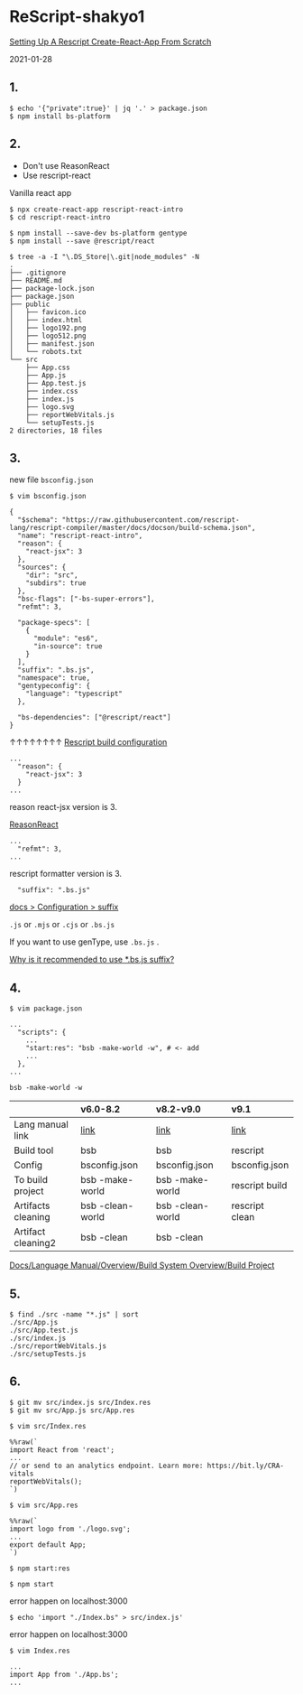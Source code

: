 # ReScript-shakyo1

[Setting Up A Rescript Create-React-App From Scratch](https://dusty.phillips.codes/2021/01/28/setting-up-a-rescript-create-react-app-from-scratch/)

2021-01-28

## 1.

```
$ echo '{"private":true}' | jq '.' > package.json
$ npm install bs-platform
```

## 2.

- Don't use ReasonReact
- Use rescript-react


Vanilla react app

```
$ npx create-react-app rescript-react-intro
$ cd rescript-react-intro
```

```
$ npm install --save-dev bs-platform gentype
$ npm install --save @rescript/react
```

```
$ tree -a -I "\.DS_Store|\.git|node_modules" -N
.
├── .gitignore
├── README.md
├── package-lock.json
├── package.json
├── public
│   ├── favicon.ico
│   ├── index.html
│   ├── logo192.png
│   ├── logo512.png
│   ├── manifest.json
│   └── robots.txt
└── src
    ├── App.css
    ├── App.js
    ├── App.test.js
    ├── index.css
    ├── index.js
    ├── logo.svg
    ├── reportWebVitals.js
    └── setupTests.js
2 directories, 18 files
```

## 3.

new file `bsconfig.json`

```
$ vim bsconfig.json
```

```
{
  "$schema": "https://raw.githubusercontent.com/rescript-lang/rescript-compiler/master/docs/docson/build-schema.json",
  "name": "rescript-react-intro",
  "reason": {
    "react-jsx": 3
  },
  "sources": {
    "dir": "src",
    "subdirs": true
  },
  "bsc-flags": ["-bs-super-errors"],
  "refmt": 3,

  "package-specs": [
    {
      "module": "es6",
      "in-source": true
    }
  ],
  "suffix": ".bs.js",
  "namespace": true,
  "gentypeconfig": {
    "language": "typescript"
  },

  "bs-dependencies": ["@rescript/react"]
}
```

↑↑↑↑↑↑↑↑ [Rescript build configuration](https://rescript-lang.org/docs/manual/latest/build-configuration-schema)

```
...
  "reason": {
    "react-jsx": 3
  }
...
```

reason react-jsx version is 3.

[ReasonReact](https://reasonml.github.io/reason-react/docs/en/jsx)


```
...
  "refmt": 3,
...
```

rescript formatter version is 3.

```
  "suffix": ".bs.js"
```

[docs > Configuration > suffix](https://rescript-lang.org/docs/manual/latest/build-configuration#suffix)

`.js` or `.mjs` or `.cjs` or `.bs.js`

If you want to use genType, use `.bs.js` .

[Why is it recommended to use *.bs.js suffix?](https://forum.rescript-lang.org/t/why-is-it-recommended-to-use-bs-js-suffix/380)


## 4.

```
$ vim package.json
```

```
...
  "scripts": {
    ...
    "start:res": "bsb -make-world -w", # <- add
    ...
  },
...
```

`bsb -make-world -w`

|     |v6.0-8.2|v8.2-v9.0|v9.1|
|:----|:-------|:--------|:---|
|Lang manual link|[link](https://rescript-lang.org/docs/manual/v8.0.0/build-overview)|[link](https://rescript-lang.org/docs/manual/v9.0.0/build-overview)|[link](https://rescript-lang.org/docs/manual/latest/build-overview)|
|Build tool|bsb|bsb|rescript|
|Config|bsconfig.json|bsconfig.json|bsconfig.json|
|To build project|bsb -make-world|bsb -make-world|rescript build|
|Artifacts cleaning|bsb -clean-world|bsb -clean-world|rescript clean|
|Artifact cleaning2|bsb -clean|bsb -clean||

[Docs/Language Manual/Overview/Build System Overview/Build Project](https://rescript-lang.org/docs/manual/v9.0.0/build-overview#build-project)

## 5.

```
$ find ./src -name "*.js" | sort
./src/App.js
./src/App.test.js
./src/index.js
./src/reportWebVitals.js
./src/setupTests.js
```

## 6.

```
$ git mv src/index.js src/Index.res
$ git mv src/App.js src/App.res
```

```
$ vim src/Index.res
```

```
%%raw(`
import React from 'react';
...
// or send to an analytics endpoint. Learn more: https://bit.ly/CRA-vitals
reportWebVitals();
`)
```

```
$ vim src/App.res
```

```
%%raw(`
import logo from './logo.svg';
...
export default App;
`)
```

```
$ npm start:res
```

```
$ npm start
```

error happen on localhost:3000

```
$ echo 'import "./Index.bs" > src/index.js'
```

error happen on localhost:3000

```
$ vim Index.res
```

```
...
import App from './App.bs';
...
```
